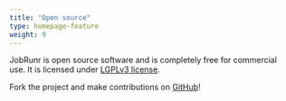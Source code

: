 ```yaml
---
title: "Open source"
type: homepage-feature
weight: 9
---
```

JobRunr is open source software and is completely free for commercial use. It is licensed under [LGPLv3 license](https://www.gnu.org/licenses/lgpl-3.0.html).

Fork the project and make contributions on [GitHub](https://github.com/jobrunr/jobrunr)!